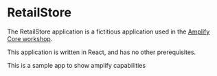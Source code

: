 # RetailStore

The RetailStore application is a fictitious application used in the [Amplify Core workshop](https://catalog.workshops.aws/amplify-core).

This application is written in React, and has no other prerequisites.

This is a sample app to show amplify capabilities
